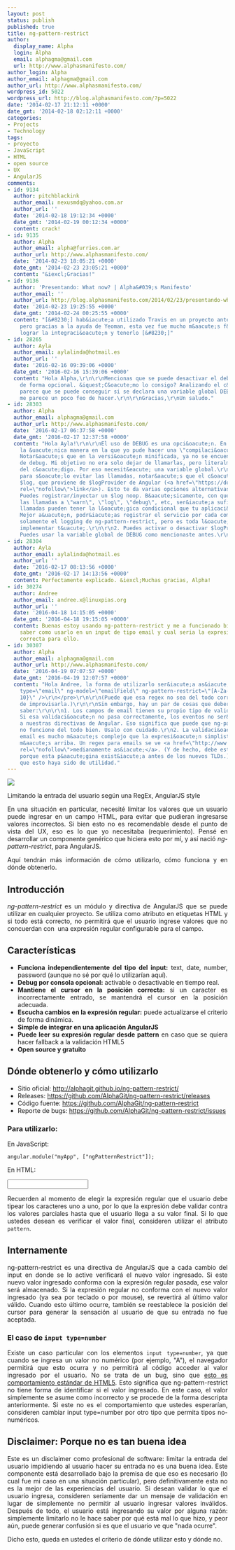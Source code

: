 ```yaml
---
layout: post
status: publish
published: true
title: ng-pattern-restrict
author:
  display_name: Alpha
  login: Alpha
  email: alphagma@gmail.com
  url: http://www.alphasmanifesto.com/
author_login: Alpha
author_email: alphagma@gmail.com
author_url: http://www.alphasmanifesto.com/
wordpress_id: 5022
wordpress_url: http://blog.alphasmanifesto.com/?p=5022
date: '2014-02-17 21:12:11 +0000'
date_gmt: '2014-02-18 02:12:11 +0000'
categories:
- Projects
- Technology
tags:
- proyecto
- JavaScript
- HTML
- open source
- UX
- AngularJS
comments:
- id: 9134
  author: pitchblackink
  author_email: nexusmdq@yahoo.com.ar
  author_url: ''
  date: '2014-02-18 19:12:34 +0000'
  date_gmt: '2014-02-19 00:12:34 +0000'
  content: crack!
- id: 9135
  author: Alpha
  author_email: alpha@furries.com.ar
  author_url: http://www.alphasmanifesto.com/
  date: '2014-02-23 18:05:21 +0000'
  date_gmt: '2014-02-23 23:05:21 +0000'
  content: "&iexcl;Gracias!"
- id: 9136
  author: 'Presentando: What now? | Alpha&#039;s Manifesto'
  author_email: ''
  author_url: http://blog.alphasmanifesto.com/2014/02/23/presentando-what-now/
  date: '2014-02-23 19:25:55 +0000'
  date_gmt: '2014-02-24 00:25:55 +0000'
  content: "[&#8230;] hab&iacute;a utilizado Travis en un proyecto anterior, en ng-pattern-restrict,
    pero gracias a la ayuda de Yeoman, esta vez fue mucho m&aacute;s f&aacute;cil
    lograr la integraci&oacute;n y tenerlo [&#8230;]"
- id: 28265
  author: Ayla
  author_email: aylalinda@hotmail.es
  author_url: ''
  date: '2016-02-16 09:39:06 +0000'
  date_gmt: '2016-02-16 15:39:06 +0000'
  content: "Hola Alpha,\r\n\r\nMencionas que se puede desactivar el debug por consola
    de forma opcional. &iquest;C&oacute;mo lo consigo? Analizando el c&oacute;digo
    parece que se puede conseguir si se declara una variable global DEBUG, pero eso
    me parece un poco feo de hacer.\r\n\r\nGracias,\r\nUn saludo."
- id: 28303
  author: Alpha
  author_email: alphagma@gmail.com
  author_url: http://www.alphasmanifesto.com/
  date: '2016-02-17 06:37:58 +0000'
  date_gmt: '2016-02-17 12:37:58 +0000'
  content: "Hola Ayla!\r\n\r\nEl uso de DEBUG es una opci&oacute;n. En mi caso, fue
    la &uacute;nica manera en la que yo pude hacer una \"compilaci&oacute;n condicional\".
    Notar&aacute;s que en la versi&oacute;n minificada, ya no se encuentran las instrucciones
    de debug. Mi objetivo no era solo dejar de llamarlas, pero literalmente quitarlas
    del c&oacute;digo. Por eso necesit&eacute; una variable global.\r\n\r\nSin embargo,
    para s&oacute;lo evitar las llamadas, notar&aacute;s que el c&oacute;digo usa
    $log, que proviene de $logProvider de Angular (<a href=\"https://docs.angularjs.org/api/ng/service/$log\"
    rel=\"nofollow\">link</a>). Esto te da varias opciones alternativas:\r\n\r\n1.
    Puedes registrar/inyectar un $log noop. B&aacute;sicamente, con que implemente
    las llamadas a \"warn\", \"log\", \"debug\", etc, ser&iacute;a suficiente. Esas
    llamadas pueden tener la l&oacute;gica condicional que tu aplicaci&oacute;n utilice.
    Mejor a&uacute;n, podr&iacute;as registrar el servicio por cada componente y apagar
    solamente el logging de ng-pattern-restrict, pero es toda l&oacute;gica que deber&iacute;as
    implementar t&uacute;.\r\n\r\n2. Puedes activar o desactivar $logProvider.debugEnabled.\r\n\r\n3.
    Puedes usar la variable global de DEBUG como mencionaste antes.\r\n\r\n&iexcl;Saludos!"
- id: 28304
  author: Ayla
  author_email: aylalinda@hotmail.es
  author_url: ''
  date: '2016-02-17 08:13:56 +0000'
  date_gmt: '2016-02-17 14:13:56 +0000'
  content: Perfectamente explicado. &iexcl;Muchas gracias, Alpha!
- id: 30274
  author: Andree
  author_email: andree.x@linuxpias.org
  author_url: ''
  date: '2016-04-18 14:15:05 +0000'
  date_gmt: '2016-04-18 19:15:05 +0000'
  content: Buenas estoy usando ng-pattern-restrict y me a funcionado bien, pero quisiera
    saber como usarlo en un input de tipo email y cual seria la expresi&oacute;n regular
    correcta para ello.
- id: 30307
  author: Alpha
  author_email: alphagma@gmail.com
  author_url: http://www.alphasmanifesto.com/
  date: '2016-04-19 07:07:57 +0000'
  date_gmt: '2016-04-19 12:07:57 +0000'
  content: "Hola Andree, la forma de utilizarlo ser&iacute;a as&iacute;:\r\n\r\n<pre>\r\n<input
    type=\"email\" ng-model=\"emailField\" ng-pattern-restrict=\"[A-Za-z0-9\\-_+]*@?[A-Za-z0-9\\-_+]*\\.?[A-Za-z]{0,
    10}\" />\r\n</pre>\r\n\r\n(Puede que esa regex no sea del todo correcta, acabo
    de improvisarla.)\r\n\r\nSin embargo, hay un par de cosas que deber&iacute;as
    saber:\r\n\r\n1. Los campos de email tienen su propio tipo de validaci&oacute;n.
    Si esa validaci&oacute;n no pasa correctamente, los eventos no ser&aacute;n llevados
    a nuestras directivas de Angular. Eso significa que puede que ng-pattern-restrict
    no funcione del todo bien. Usalo con cuidado.\r\n2. La validaci&oacute;n de un
    email es mucho m&aacute;s complejo que la expresi&oacute;n simplista que escrib&iacute;
    m&aacute;s arriba. Un regex para emails se ve <a href=\"http://www.ex-parrot.com/pdw/Mail-RFC822-Address.html\"
    rel=\"nofollow\">medianamente as&iacute;</a>. (Y de hecho, debe estar desactualizado
    porque esta p&aacute;gina exist&iacute;a antes de los nuevos TLDs.)\r\n\r\nEspero
    que esto haya sido de utilidad."
---
```


![](/assets/ng-pattern-restrict.png)

Limitando la entrada del usuario según una RegEx, AngularJS style

<p style="text-align: justify;">En una situaci&oacute;n en particular, necesit&eacute; limitar los valores que un usuario puede ingresar en un campo HTML, para evitar que pudieran ingresarse valores incorrectos. Si bien esto no es recomendable desde el punto de vista del UX, eso es lo que yo necesitaba (requerimiento). Pens&eacute; en desarrollar un componente gen&eacute;rico que hiciera esto por m&iacute;, y as&iacute; naci&oacute; <em>ng-pattern-restrict</em>, para AngularJS.</p>
<p style="text-align: justify;">Aqu&iacute; tendr&aacute;n m&aacute;s informaci&oacute;n de c&oacute;mo utilizarlo, c&oacute;mo funciona y en d&oacute;nde obtenerlo.</p>
<p style="text-align: justify;"><!--more--></p>
<h2>Introducci&oacute;n</h2>
<p style="text-align: justify;"><em>ng-pattern-restrict</em> es un m&oacute;dulo y directiva de AngularJS que se puede utilizar en cualquier proyecto. Se utiliza como atributo en etiquetas HTML y si todo est&aacute; correcto, no permitir&aacute; que el usuario ingrese valores que no concuerdan con &nbsp;una expresi&oacute;n regular configurable para el campo.</p>
<h2>Caracter&iacute;sticas</h2>
<ul>
<li style="text-align: justify;"><strong>Funciona independientemente del tipo del input:</strong> text, date, number, password (aunque no s&eacute; por qu&eacute; lo utilizar&iacute;an aqu&iacute;).</li>
<li style="text-align: justify;"><strong>Debug por consola opcional:</strong> activable o desactivable en tiempo real.</li>
<li style="text-align: justify;"><strong>Mantiene el cursor en la posici&oacute;n correcta:</strong>&nbsp;si un caracter es incorrectamente entrado, se mantendr&aacute; el cursor en la posici&oacute;n adecuada.</li>
<li style="text-align: justify;"><strong>Escucha cambios en la expresi&oacute;n regular:</strong> puede actualizarse el criterio de forma din&aacute;mica.</li>
<li style="text-align: justify;"><strong>Simple de integrar en una aplicaci&oacute;n AngularJS</strong></li>
<li style="text-align: justify;"><strong>Puede leer su expresi&oacute;n regular desde pattern</strong> en caso que se quiera hacer fallback a la validaci&oacute;n HTML5</li>
<li style="text-align: justify;"><strong>Open source y gratuito</strong></li>
</ul>
<h2>D&oacute;nde obtenerlo y c&oacute;mo utilizarlo</h2>
<ul>
<li style="text-align: justify;">Sitio oficial:&nbsp;<a href="http://alphagit.github.io/ng-pattern-restrict/">http://alphagit.github.io/ng-pattern-restrict/</a></li>
<li style="text-align: justify;">Releases:&nbsp;<a href="https://github.com/AlphaGit/ng-pattern-restrict/releases">https://github.com/AlphaGit/ng-pattern-restrict/releases</a></li>
<li style="text-align: justify;">C&oacute;digo fuente:&nbsp;<a href="https://github.com/AlphaGit/ng-pattern-restrict">https://github.com/AlphaGit/ng-pattern-restrict</a></li>
<li style="text-align: justify;">Reporte de bugs:&nbsp;<a href="https://github.com/AlphaGit/ng-pattern-restrict/issues">https://github.com/AlphaGit/ng-pattern-restrict/issues</a></li>
</ul>
<h3>Para utilizarlo:</h3>
<p style="text-align: justify;">En JavaScript:</p>
<p><code>angular.module("myApp", ["ngPatternRestrict"]);</code></p>
<p style="text-align: justify;">En HTML:</p>
<p><code><input name="twoDecimals" type="text" ng-pattern-restrict="^\d+(\.\d{0,2})?$" /></code></p>
<p style="text-align: justify;">Recuerden al momento de elegir la expresi&oacute;n regular que el usuario debe tipear los caracteres uno a uno, por lo que la expresi&oacute;n debe validar contra los valores parciales hasta que el usuario llega a su valor final. Si lo que ustedes desean es verificar el valor final, consideren utilizar el atributo <code>pattern</code>.</p>
<h2>Internamente</h2>
<p style="text-align: justify;">ng-pattern-restrict es una directiva de AngularJS que a cada cambio del input en donde se lo active verificar&aacute; el nuevo valor ingresado. Si este nuevo valor ingresado conforma con la expresi&oacute;n regular pasada, ese valor ser&aacute; almacenado. Si la expresi&oacute;n regular no conforma con el nuevo valor ingresado (ya sea por teclado o por mouse), se revertir&aacute; al &uacute;ltimo valor v&aacute;lido. Cuando esto &uacute;ltimo ocurre, tambi&eacute;n se reestablece la posici&oacute;n del cursor para generar la sensaci&oacute;n al usuario de que su entrada no fue aceptada.</p>
<h3 style="text-align: justify;">El caso de <code>input type=number</code></h3>
<p style="text-align: justify;">Existe un caso particular con los elementos <code>input type=number</code>, ya que cuando se ingresa un valor no num&eacute;rico (por ejemplo, "A"), el navegador permitir&aacute; que esto ocurra y no permitir&aacute; al c&oacute;digo acceder al valor ingresado por el usuario. No se trata de un bug, sino que <a href="http://www.whatwg.org/specs/web-apps/current-work/multipage/states-of-the-type-attribute.html#number-state-(type=number)">esto es comportamiento est&aacute;ndar de HTML5</a>. Esto significa que ng-pattern-restrict no tiene forma de identificar si el valor ingresado. En este caso, el valor simplemente se asume como incorrecto y se procede de la forma descripta anteriormente. Si este no es el comportamiento que ustedes esperar&iacute;an, consideren cambiar input type=number por otro tipo que permita tipos no-num&eacute;ricos.</p>
<h2>Disclaimer: Porque no es tan buena idea</h2>
<p style="text-align: justify;">Este es un disclaimer como profesional de software: limitar la entrada del usuario impidiendo al usuario hacer su entrada no es una buena idea. Este componente est&aacute; desarrollado bajo la premisa de que eso es necesario (lo cual fue mi caso en una situaci&oacute;n particular), pero definitivamente esta no es la mejor de las experiencias del usuario. Si desean validar lo que el usuario ingresa, consideren seriamente dar un mensaje de validaci&oacute;n en lugar de simplemente no permitir al usuario ingresar valores inv&aacute;lidos. Despu&eacute;s de todo, el usuario est&aacute; ingresando su valor por alguna raz&oacute;n: simplemente limitarlo no le hace saber por qu&eacute; est&aacute; mal lo que hizo, y peor a&uacute;n, puede generar confusi&oacute;n si es que el usuario ve que "nada ocurre".</p>
<p style="text-align: justify;">Dicho esto, queda en ustedes el criterio de d&oacute;nde utilizar esto y d&oacute;nde no.</p>
